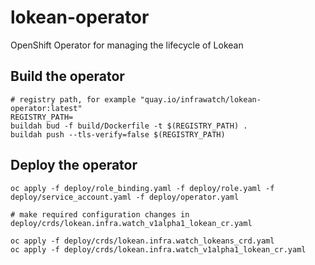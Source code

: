 # lokean-operator
OpenShift Operator for managing the lifecycle of Lokean

## Build the operator
```
# registry path, for example "quay.io/infrawatch/lokean-operator:latest"
REGISTRY_PATH=
buildah bud -f build/Dockerfile -t $(REGISTRY_PATH) .
buildah push --tls-verify=false $(REGISTRY_PATH)
```

## Deploy the operator
```
oc apply -f deploy/role_binding.yaml -f deploy/role.yaml -f deploy/service_account.yaml -f deploy/operator.yaml

# make required configuration changes in deploy/crds/lokean.infra.watch_v1alpha1_lokean_cr.yaml

oc apply -f deploy/crds/lokean.infra.watch_lokeans_crd.yaml
oc apply -f deploy/crds/lokean.infra.watch_v1alpha1_lokean_cr.yaml
```

